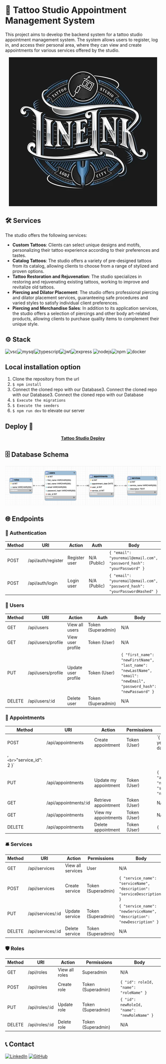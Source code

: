 # 🏢 Tattoo Studio Appointment Management System

This project aims to develop the backend system for a tattoo studio appointment management system. The system allows users to register, log in, and access their personal area, where they can view and create appointments for various services offered by the studio.

<div align="center">
  <img src="./img/tattoo_giphy.webp" alt="via GIPHY">
</div>

## 🛠️ Services

The studio offers the following services:

- **Custom Tattoos**: Clients can select unique designs and motifs, personalizing their tattoo experience according to their preferences and tastes.
- **Catalog Tattoos**: The studio offers a variety of pre-designed tattoos from its catalog, allowing clients to choose from a range of stylized and proven options.
- **Tattoo Restoration and Rejuvenation**: The studio specializes in restoring and rejuvenating existing tattoos, working to improve and revitalize old tattoos.
- **Piercing and Dilator Placement**: The studio offers professional piercing and dilator placement services, guaranteeing safe procedures and varied styles to satisfy individual client preferences.
- **Piercing and Merchandise Sales**: In addition to its application services, the studio offers a selection of piercings and other body art-related products, allowing clients to purchase quality items to complement their unique style.

## ⚙️ Stack

<img alt="vsc" src="https://img.shields.io/badge/VSCode-0078D4?style=for-the-badge&logo=visual%20studio%20code&logoColor=white"><img alt="mysql" src="https://img.shields.io/badge/MySQL-005C84?style=for-the-badge&logo=mysql&logoColor=white"><img alt="typescript" src="https://img.shields.io/badge/TypeScript-007ACC?style=for-the-badge&logo=typescript&logoColor=white"><img alt="jwt" src="https://img.shields.io/badge/JWT-000000?style=for-the-badge&logo=JSON%20web%20tokens&logoColor=white"><img alt= "express" src="https://img.shields.io/badge/Express%20js-000000?style=for-the-badge&logo=express&logoColor=white"> <img alt="nodejs" src="https://img.shields.io/badge/Node%20js-339933?style=for-the-badge&logo=nodedotjs&logoColor=white"><img alt="npm" src="https://img.shields.io/badge/npm-CB3837?style=for-the-badge&logo=npm&logoColor=white"> <img alt="docker" src="https://img.shields.io/badge/Docker-2CA5E0?style=for-the-badge&logo=docker&logoColor=white">

## Local installation option

1. Clone the repository from the url
2. `$ npm install`
3. Connect the cloned repo with our Database3. Connect the cloned repo with our Database3. Connect the cloned repo with our Database
4. `$ Execute the migrations`
5. `$ Execute the seeders`
6. `$ npm run dev` to elevate our server


## Deploy 🚀

<div align="center">
    <a href="https://tattooshop.zeabur.app"><strong> Tattoo Studio Deploy </strong></a>
</div>

## 🗄️ Database Schema

<img src="./img/DB_Schema.png">

## 🌐 Endpoints

<h3>🔑 Authentication</h3>

| Method | URI                    | Action           | Auth           | Body                                              |
|--------|------------------------|------------------|----------------|---------------------------------------------------|
| POST   | /api/auth/register     | Register user    | N/A (Public)   | `{ "email": "youremail@email.com",`<br>`"password_hash": "yourPassword" }` |
| POST   | /api/auth/login        | Login user       | N/A (Public)   | `{ "email": "youremail@email.com",`<br>`"password_hash": "yourPasswordHashed" }` |

<h3>👥 Users</h3>

| Method | URI                        | Action              | Auth               | Body                                              |
|--------|----------------------------|---------------------|--------------------|---------------------------------------------------|
| GET    | /api/users                 | View all users      | Token (Superadmin) | N/A                                               |
| GET    | /api/users/profile         | View user profile   | Token (User)       | N/A                                               |
| PUT    | /api/users/profile         | Update user profile | Token (User)       | `{ "first_name": "newFirstName",`<br>`"last_name": "newLastName",`<br>`"email": "newEmail",`<br>`"password_hash": "newPassword" }` |
| DELETE | /api/users/:id             | Delete user         | Token (Superadmin) | N/A                                               |

<h3>📅 Appointments</h3>

| Method | URI                        | Action                | Permissions      | Body                                              |
|--------|----------------------------|-----------------------|------------------|---------------------------------------------------|
| POST   | /api/appointments          | Create appointment    | Token (User)     | `{ "appointment_date": year-month-dayThour:minute:secondZ
,`<br>`"service_id": 2 }` |
| PUT    | /api/appointments          | Update my appointment | Token (User)     | `{ "id": appointmentId,`<br>`"appointment_date": "newDate",`<br>`"service_id": "newService" }` |
| GET    | /api/appointments/:id      | Retrieve appointment  | Token (User)     | N/A                                               |
| GET    | /api/appointments          | View my appointments  | Token (User)     | N/A                                               |
| DELETE | /api/appointments          | Delete appointment    | Token (User)     | `{ "id": appointmentId }`                         |

<h3>🛎️ Services</h3>

| Method | URI                        | Action            | Permissions        | Body                                              |
|--------|----------------------------|-------------------|--------------------|---------------------------------------------------|
| GET    | /api/services              | View all services | User               | N/A                                               |
| POST   | /api/services              | Create service    | Token (Superadmin) | `{ "service_name": "serviceName",`<br>`"description": "serviceDescription" }` |
| PUT    | /api/services/:id          | Update service    | Token (Superadmin) | `{ "service_name": "newServiceName",`<br>`"description": "newDescription" }` |
| DELETE | /api/services/:id          | Delete service    | Token (Superadmin) | N/A                                               |

<h3>🛡️ Roles</h3>

| Method | URI                        | Action         | Permissions        | Body                                              |
|--------|----------------------------|----------------|--------------------|---------------------------------------------------|
| GET    | /api/roles                 | View all roles | Superadmin         | N/A                                               |
| POST   | /api/roles                 | Create role    | Token (Superadmin) | `{ "id": roleId,`<br>`"name": "roleName" }`       |
| PUT    | /api/roles/:id             | Update role    | Token (Superadmin) | `{ "id": newRoleId,`<br>`"name": "newRoleName" }`         |
| DELETE | /api/roles/:id             | Delete role    | Token (Superadmin) | N/A                                               |


## 📞 Contact

<a href=https://www.linkedin.com/in/morena-peralta-almada target="blank">![LinkedIn](https://img.shields.io/badge/LinkedIn-0077B5?style=for-the-badge&logo=linkedin&logoColor=white)</a> <a href=https://www.github.com/More-Pe target="blank">![GitHub](https://img.shields.io/badge/GitHub-100000?style=for-the-badge&logo=github&logoColor=white)</a>
